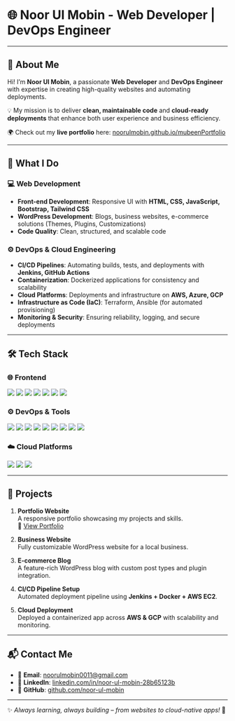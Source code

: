 # 🌐 Noor Ul Mobin - Web Developer | DevOps Engineer  


---

## 👋 About Me  

Hi! I’m **Noor Ul Mobin**, a passionate **Web Developer** and **DevOps Engineer** with expertise in creating high-quality websites and automating deployments.  

💡 My mission is to deliver **clean, maintainable code** and **cloud-ready deployments** that enhance both user experience and business efficiency.  

🌍 Check out my **live portfolio** here: [noorulmobin.github.io/mubeenPortfolio](https://noorulmobin.github.io/mubeenPortfolio/)  

---

## 🚀 What I Do  

### 💻 Web Development  
- **Front-end Development**: Responsive UI with **HTML, CSS, JavaScript, Bootstrap, Tailwind CSS**  
- **WordPress Development**: Blogs, business websites, e-commerce solutions (Themes, Plugins, Customizations)  
- **Code Quality**: Clean, structured, and scalable code  

### ⚙️ DevOps & Cloud Engineering  
- **CI/CD Pipelines**: Automating builds, tests, and deployments with **Jenkins, GitHub Actions**  
- **Containerization**: Dockerized applications for consistency and scalability  
- **Cloud Platforms**: Deployments and infrastructure on **AWS, Azure, GCP**  
- **Infrastructure as Code (IaC)**: Terraform, Ansible (for automated provisioning)  
- **Monitoring & Security**: Ensuring reliability, logging, and secure deployments  

---

## 🛠️ Tech Stack  

### 🌐 Frontend  
<p>
  <img src="https://img.shields.io/badge/HTML5-E34F26?style=for-the-badge&logo=html5&logoColor=white"/>
  <img src="https://img.shields.io/badge/CSS3-1572B6?style=for-the-badge&logo=css3&logoColor=white"/>
  <img src="https://img.shields.io/badge/JavaScript-F7DF1E?style=for-the-badge&logo=javascript&logoColor=black"/>
  <img src="https://img.shields.io/badge/React-20232A?style=for-the-badge&logo=react&logoColor=61DAFB"/>
  <img src="https://img.shields.io/badge/WordPress-21759B?style=for-the-badge&logo=wordpress&logoColor=white"/>
  <img src="https://img.shields.io/badge/Bootstrap-7952B3?style=for-the-badge&logo=bootstrap&logoColor=white"/>
  <img src="https://img.shields.io/badge/TailwindCSS-38B2AC?style=for-the-badge&logo=tailwind-css&logoColor=white"/>
</p>

### ⚙️ DevOps & Tools  
<p>
  <img src="https://img.shields.io/badge/Git-F05032?style=for-the-badge&logo=git&logoColor=white"/>
  <img src="https://img.shields.io/badge/GitHub%20Actions-2088FF?style=for-the-badge&logo=githubactions&logoColor=white"/>
  <img src="https://img.shields.io/badge/Docker-2496ED?style=for-the-badge&logo=docker&logoColor=white"/>
  <img src="https://img.shields.io/badge/Kubernetes-326CE5?style=for-the-badge&logo=kubernetes&logoColor=white"/>
  <img src="https://img.shields.io/badge/Jenkins-D24939?style=for-the-badge&logo=jenkins&logoColor=white"/>
  <img src="https://img.shields.io/badge/Terraform-844FBA?style=for-the-badge&logo=terraform&logoColor=white"/>
  <img src="https://img.shields.io/badge/Ansible-EE0000?style=for-the-badge&logo=ansible&logoColor=white"/>
  <img src="https://img.shields.io/badge/Linux-FCC624?style=for-the-badge&logo=linux&logoColor=black"/>
  <img src="https://img.shields.io/badge/Shell_Script-121011?style=for-the-badge&logo=gnu-bash&logoColor=white"/>
</p>

### ☁️ Cloud Platforms  
<p>
  <img src="https://img.shields.io/badge/AWS-232F3E?style=for-the-badge&logo=amazon-aws&logoColor=white"/>
  <img src="https://img.shields.io/badge/Azure-0078D4?style=for-the-badge&logo=microsoft-azure&logoColor=white"/>
  <img src="https://img.shields.io/badge/GCP-4285F4?style=for-the-badge&logo=google-cloud&logoColor=white"/>
</p>

---

## 📂 Projects  

1. **Portfolio Website**  
   A responsive portfolio showcasing my projects and skills.  
   🔗 [View Portfolio](https://noorulmobin.github.io/mubeenPortfolio/)  

2. **Business Website**  
   Fully customizable WordPress website for a local business.  

3. **E-commerce Blog**  
   A feature-rich WordPress blog with custom post types and plugin integration.  

4. **CI/CD Pipeline Setup**  
   Automated deployment pipeline using **Jenkins + Docker + AWS EC2**.  

5. **Cloud Deployment**  
   Deployed a containerized app across **AWS & GCP** with scalability and monitoring.  

---

## 📬 Contact Me  

- 📧 **Email**: [noorulmobin0011@gmail.com](mailto:noorulmobin0011@gmail.com)  
- 🔗 **LinkedIn**: [linkedin.com/in/noor-ul-mobin-28b65123b](https://www.linkedin.com/in/noor-ul-mobin-28b65123b)  
- 🐙 **GitHub**: [github.com/noor-ul-mobin](https://github.com/noor-ul-mobin)  

---

✨ *Always learning, always building – from websites to cloud-native apps!* 🚀  
